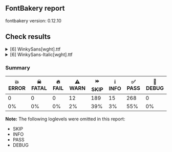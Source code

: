 ## FontBakery report

fontbakery version: 0.12.10





## Check results



<details><summary>[6] WinkySans[wght].ttf</summary>
<div>
<details>
    <summary>⚠️ <b>WARN</b> Detect any interpolation issues in the font. <a href="https://fontbakery.readthedocs.io/en/stable/fontbakery/checks/universal.html#"></a></summary>
    <div>







* ⚠️ **WARN** <p>Interpolation issues were found in the font:</p>
<pre><code>- Contour 1 point 19 in glyph 'Hbar' has a kink between location wght=300 and location wght=900

- Contour 0 point 20 in glyph 'a.salt' has a kink between location wght=300 and location wght=900

- Contour 1 point 26 in glyph 'eth' has a kink between location wght=300 and location wght=900

- Contour 0 point 61 in glyph 'g.salt' has a kink between location wght=300 and location wght=900

- Contour 0 point 67 in glyph 'three' has a kink between location wght=300 and location wght=900

- Contour 0 point 19 in glyph 'H' has a kink between location wght=300 and location wght=900

- Contour 1 point 18 in glyph 'ampersand' has a kink between location wght=300 and location wght=900

- Contour 0 point 20 in glyph 'six' has a kink between location wght=300 and location wght=900

- Contour 0 point 71 in glyph 'k' has a kink between location wght=300 and location wght=900

- Contour 0 point 26 in glyph 'numbersign' has a kink between location wght=300 and location wght=900
</code></pre>
 [code: interpolation-issues]



</div>
</details>

<details>
    <summary>⚠️ <b>WARN</b> Validate size, and resolution of article images, and ensure article page has minimum length and includes visual assets. <a href="https://fontbakery.readthedocs.io/en/stable/fontbakery/checks/googlefonts.article.html#"></a></summary>
    <div>







* ⚠️ **WARN** <p>Family metadata at fonts/variable does not have an article.</p>
 [code: lacks-article]



</div>
</details>

<details>
    <summary>⚠️ <b>WARN</b> Check for codepoints not covered by METADATA subsets. <a href="https://fontbakery.readthedocs.io/en/stable/fontbakery/checks/googlefonts.subsets.html#"></a></summary>
    <div>







* ⚠️ **WARN** <p>The following codepoints supported by the font are not covered by
any subsets defined in the font's metadata file, and will never
be served. You can solve this by either manually adding additional
subset declarations to METADATA.pb, or by editing the glyphset
definitions.</p>
<ul>
<li>U+02D8 BREVE: try adding one of: canadian-aboriginal, yi</li>
<li>U+02D9 DOT ABOVE: try adding one of: canadian-aboriginal, yi</li>
<li>U+02DB OGONEK: try adding one of: canadian-aboriginal, yi</li>
<li>U+0302 COMBINING CIRCUMFLEX ACCENT: try adding one of: cherokee, coptic, tifinagh, math</li>
<li>U+0306 COMBINING BREVE: try adding one of: old-permic, tifinagh</li>
<li>U+0307 COMBINING DOT ABOVE: try adding one of: hebrew, duployan, old-permic, syriac, tai-le, malayalam, todhri, canadian-aboriginal, coptic, tifinagh, math</li>
<li>U+030A COMBINING RING ABOVE: try adding one of: syriac, duployan</li>
<li>U+030B COMBINING DOUBLE ACUTE ACCENT: try adding one of: cherokee, osage</li>
<li>U+030C COMBINING CARON: try adding one of: tai-le, cherokee</li>
<li>U+0312 COMBINING TURNED COMMA ABOVE: try adding math</li>
<li>U+0326 COMBINING COMMA BELOW: try adding math</li>
<li>U+0327 COMBINING CEDILLA: try adding math</li>
<li>U+0328 COMBINING OGONEK: not included in any glyphset definition</li>
<li>U+0E3F THAI CURRENCY SYMBOL BAHT: try adding thai</li>
<li>U+1EBC LATIN CAPITAL LETTER E WITH TILDE: try adding vietnamese</li>
<li>U+1EBD LATIN SMALL LETTER E WITH TILDE: try adding vietnamese</li>
<li>U+2000 EN QUAD: try adding symbols2</li>
<li>U+2001 EM QUAD: try adding symbols2</li>
<li>U+2003 EM SPACE: try adding nushu</li>
<li>U+2004 THREE-PER-EM SPACE: try adding symbols2</li>
<li>U+2005 FOUR-PER-EM SPACE: try adding symbols2</li>
<li>U+2006 SIX-PER-EM SPACE: try adding symbols2</li>
<li>U+2007 FIGURE SPACE: try adding symbols2</li>
<li>U+2008 PUNCTUATION SPACE: try adding symbols2</li>
<li>U+200A HAIR SPACE: try adding symbols2</li>
<li>U+200C ZERO WIDTH NON-JOINER: try adding one of: saurashtra, tagalog, zanabazar-square, mahajani, rejang, hanunoo, bengali, sogdian, khudawadi, kaithi, devanagari, kannada, hanifi-rohingya, siddham, chakma, takri, pahawh-hmong, kharoshthi, hatran, brahmi, tamil, sundanese, tai-viet, duployan, tagbanwa, sharada, lao, gunjala-gondi, avestan, mongolian, telugu, newa, khmer, dogra, meetei-mayek, yi, manichaean, myanmar, gurmukhi, batak, grantha, hebrew, cham, new-tai-lue, arabic, mandaic, thaana, gujarati, syriac, kayah-li, tai-le, tai-tham, lepcha, tifinagh, warang-citi, buhid, psalter-pahlavi, bhaiksuki, khojki, sinhala, limbu, tibetan, buginese, syloti-nagri, tirhuta, oriya, masaram-gondi, malayalam, modi, phags-pa, javanese, thai, balinese, nko</li>
<li>U+200D ZERO WIDTH JOINER: try adding one of: saurashtra, tagalog, zanabazar-square, mahajani, rejang, hanunoo, bengali, sogdian, khudawadi, kaithi, devanagari, kannada, hanifi-rohingya, siddham, chakma, takri, pahawh-hmong, kharoshthi, brahmi, tamil, sundanese, tai-viet, duployan, tagbanwa, sharada, lao, gunjala-gondi, avestan, mongolian, telugu, newa, khmer, dogra, meetei-mayek, yi, manichaean, myanmar, gurmukhi, batak, grantha, hebrew, cham, new-tai-lue, arabic, mandaic, thaana, gujarati, syriac, kayah-li, tai-le, tai-tham, lepcha, tifinagh, warang-citi, buhid, psalter-pahlavi, bhaiksuki, khojki, sinhala, limbu, tibetan, buginese, old-hungarian, syloti-nagri, tirhuta, oriya, masaram-gondi, malayalam, modi, phags-pa, javanese, thai, balinese, nko</li>
<li>U+200E LEFT-TO-RIGHT MARK: try adding one of: hebrew, arabic, syriac, phags-pa, thaana, nko</li>
<li>U+200F RIGHT-TO-LEFT MARK: try adding one of: hebrew, syriac, phags-pa, thaana, nko</li>
<li>U+2021 DOUBLE DAGGER: try adding adlam</li>
<li>U+202F NARROW NO-BREAK SPACE: try adding one of: yi, mongolian, phags-pa</li>
<li>U+2030 PER MILLE SIGN: try adding adlam</li>
<li>U+205F MEDIUM MATHEMATICAL SPACE: try adding math</li>
<li>U+2248 ALMOST EQUAL TO: try adding math</li>
<li>U+2260 NOT EQUAL TO: try adding math</li>
<li>U+2264 LESS-THAN OR EQUAL TO: try adding math</li>
<li>U+2265 GREATER-THAN OR EQUAL TO: try adding math</li>
<li>U+25CC DOTTED CIRCLE: try adding one of: takri, chakma, sundanese, ahom, mongolian, mende-kikakui, telugu, dogra, canadian-aboriginal, grantha, new-tai-lue, mandaic, tai-le, tifinagh, buhid, sinhala, buginese, syloti-nagri, old-permic, tai-viet, balinese, nko, saurashtra, armenian, mahajani, bengali, kaithi, hanifi-rohingya, pahawh-hmong, coptic, brahmi, tamil, wancho, duployan, tagbanwa, lao, gunjala-gondi, meetei-mayek, manichaean, gurmukhi, tai-tham, elbasan, limbu, tibetan, caucasian-albanian, masaram-gondi, javanese, thaana, thai, tagalog, hanunoo, sogdian, siddham, kharoshthi, sharada, marchen, hebrew, gujarati, syriac, kayah-li, lepcha, math, warang-citi, oriya, phags-pa, kannada, psalter-pahlavi, zanabazar-square, osage, rejang, khudawadi, devanagari, symbols, bassa-vah, newa, khmer, yi, myanmar, batak, cham, miao, bhaiksuki, khojki, adlam, tirhuta, malayalam, modi, music, soyombo</li>
<li>U+3000 IDEOGRAPHIC SPACE: try adding one of: chinese-hongkong, chinese-traditional, japanese, nushu, chinese-simplified, phags-pa, yi</li>
</ul>
<p>Or you can add the above codepoints to one of the subsets supported by the font: <code>latin</code>, <code>latin-ext</code></p>
 [code: unreachable-subsetting]



</div>
</details>

<details>
    <summary>⚠️ <b>WARN</b> Ensure soft_dotted characters lose their dot when combined with marks that replace the dot. <a href="https://fontbakery.readthedocs.io/en/stable/fontbakery/checks/shaping.html#"></a></summary>
    <div>







* ⚠️ **WARN** <p>The dot of soft dotted characters used in orthographies <em>must</em> disappear in the following strings: i̊ i̋ į̀ į́ į̂ į̃ į̄ į̌</p>
<p>The dot of soft dotted characters <em>should</em> disappear in other cases, for example: ĭ i̇ ǐ i̒ ĭ̦ i̦̇ i̦̊ i̦̋ ǐ̦ i̦̒ ĭ̧ i̧̇ i̧̊ i̧̋ ǐ̧ i̧̒ į̆ į̇ į̈ į̊</p>
<p>Your font fully covers the following languages that require the soft-dotted feature: Lithuanian (Latn, 2,357,094 speakers), Dutch (Latn, 31,709,104 speakers).</p>
<p>Your font does <em>not</em> cover the following languages that require the soft-dotted feature: Lugbara (Latn, 2,200,000 speakers), Mango (Latn, 77,000 speakers), Fur (Latn, 1,230,163 speakers), Bafut (Latn, 158,146 speakers), Aghem (Latn, 38,843 speakers), Zapotec (Latn, 490,000 speakers), Bete-Bendi (Latn, 100,000 speakers), Ebira (Latn, 2,200,000 speakers), Dii (Latn, 71,000 speakers), Dan (Latn, 1,099,244 speakers), Ejagham (Latn, 120,000 speakers), Makaa (Latn, 221,000 speakers), Navajo (Latn, 166,319 speakers), Kpelle, Guinea (Latn, 622,000 speakers), Koonzime (Latn, 40,000 speakers), Yala (Latn, 200,000 speakers), Igbo (Latn, 27,823,640 speakers), Basaa (Latn, 332,940 speakers), Nzakara (Latn, 50,000 speakers), Kom (Latn, 360,685 speakers), Ijo, Southeast (Latn, 2,471,000 speakers), Belarusian (Cyrl, 10,064,517 speakers), Ukrainian (Cyrl, 29,273,587 speakers), Ekpeye (Latn, 226,000 speakers), Kaska (Latn, 125 speakers), Mundani (Latn, 34,000 speakers), Teke-Ebo (Latn, 260,000 speakers), Avokaya (Latn, 100,000 speakers), Gulay (Latn, 250,478 speakers), Southern Kisi (Latn, 360,000 speakers), South Central Banda (Latn, 244,000 speakers), Cicipu (Latn, 44,000 speakers), Ngbaka (Latn, 1,020,000 speakers), Ma’di (Latn, 584,000 speakers), Han (Latn, 6 speakers), Vute (Latn, 21,000 speakers), Heiltsuk (Latn, 300 speakers), Mfumte (Latn, 79,000 speakers), Sar (Latn, 500,000 speakers), Nateni (Latn, 100,000 speakers).</p>
 [code: soft-dotted]



</div>
</details>

<details>
    <summary>⚠️ <b>WARN</b> Ensure variable fonts include an avar table. <a href="https://fontbakery.readthedocs.io/en/stable/fontbakery/checks/googlefonts.varfont.html#"></a></summary>
    <div>







* ⚠️ **WARN** <p>This variable font does not have an avar table.</p>
 [code: missing-avar]



</div>
</details>

<details>
    <summary>⚠️ <b>WARN</b> Ensure fonts have ScriptLangTags declared on the 'meta' table. <a href="https://fontbakery.readthedocs.io/en/stable/fontbakery/checks/googlefonts.meta.html#"></a></summary>
    <div>







* ⚠️ **WARN** <p>This font file does not have a 'meta' table.</p>
 [code: lacks-meta-table]



</div>
</details>
</div>
</details>

<details><summary>[6] WinkySans-Italic[wght].ttf</summary>
<div>
<details>
    <summary>⚠️ <b>WARN</b> Detect any interpolation issues in the font. <a href="https://fontbakery.readthedocs.io/en/stable/fontbakery/checks/universal.html#"></a></summary>
    <div>







* ⚠️ **WARN** <p>Interpolation issues were found in the font:</p>
<pre><code>- Contour 1 point 26 in glyph 'eth' has a kink between location wght=300 and location wght=900

- Contour 0 point 63 in glyph 'g.salt' has a kink between location wght=300 and location wght=900

- Contour 0 point 84 in glyph 'g.salt' has a kink between location wght=300 and location wght=900

- Contour 0 point 67 in glyph 'three' has a kink between location wght=300 and location wght=900

- Contour 0 point 12 in glyph 'H' has a kink between location wght=300 and location wght=900

- Contour 0 point 21 in glyph 'H' has a kink between location wght=300 and location wght=900

- Contour 0 point 44 in glyph 'eight' has a kink between location wght=300 and location wght=900

- Contour 0 point 20 in glyph 'six' has a kink between location wght=300 and location wght=900

- Contour 0 point 29 in glyph 'B.salt' has a kink between location wght=300 and location wght=900

- Contour 0 point 26 in glyph 'numbersign' has a kink between location wght=300 and location wght=900
</code></pre>
 [code: interpolation-issues]



</div>
</details>

<details>
    <summary>⚠️ <b>WARN</b> Validate size, and resolution of article images, and ensure article page has minimum length and includes visual assets. <a href="https://fontbakery.readthedocs.io/en/stable/fontbakery/checks/googlefonts.article.html#"></a></summary>
    <div>







* ⚠️ **WARN** <p>Family metadata at fonts/variable does not have an article.</p>
 [code: lacks-article]



</div>
</details>

<details>
    <summary>⚠️ <b>WARN</b> Check for codepoints not covered by METADATA subsets. <a href="https://fontbakery.readthedocs.io/en/stable/fontbakery/checks/googlefonts.subsets.html#"></a></summary>
    <div>







* ⚠️ **WARN** <p>The following codepoints supported by the font are not covered by
any subsets defined in the font's metadata file, and will never
be served. You can solve this by either manually adding additional
subset declarations to METADATA.pb, or by editing the glyphset
definitions.</p>
<ul>
<li>U+02D8 BREVE: try adding one of: canadian-aboriginal, yi</li>
<li>U+02D9 DOT ABOVE: try adding one of: canadian-aboriginal, yi</li>
<li>U+02DB OGONEK: try adding one of: canadian-aboriginal, yi</li>
<li>U+0302 COMBINING CIRCUMFLEX ACCENT: try adding one of: cherokee, coptic, tifinagh, math</li>
<li>U+0306 COMBINING BREVE: try adding one of: old-permic, tifinagh</li>
<li>U+0307 COMBINING DOT ABOVE: try adding one of: hebrew, duployan, old-permic, syriac, tai-le, malayalam, todhri, canadian-aboriginal, coptic, tifinagh, math</li>
<li>U+030A COMBINING RING ABOVE: try adding one of: syriac, duployan</li>
<li>U+030B COMBINING DOUBLE ACUTE ACCENT: try adding one of: cherokee, osage</li>
<li>U+030C COMBINING CARON: try adding one of: tai-le, cherokee</li>
<li>U+0312 COMBINING TURNED COMMA ABOVE: try adding math</li>
<li>U+0326 COMBINING COMMA BELOW: try adding math</li>
<li>U+0327 COMBINING CEDILLA: try adding math</li>
<li>U+0328 COMBINING OGONEK: not included in any glyphset definition</li>
<li>U+0E3F THAI CURRENCY SYMBOL BAHT: try adding thai</li>
<li>U+1EBC LATIN CAPITAL LETTER E WITH TILDE: try adding vietnamese</li>
<li>U+1EBD LATIN SMALL LETTER E WITH TILDE: try adding vietnamese</li>
<li>U+2000 EN QUAD: try adding symbols2</li>
<li>U+2001 EM QUAD: try adding symbols2</li>
<li>U+2003 EM SPACE: try adding nushu</li>
<li>U+2004 THREE-PER-EM SPACE: try adding symbols2</li>
<li>U+2005 FOUR-PER-EM SPACE: try adding symbols2</li>
<li>U+2006 SIX-PER-EM SPACE: try adding symbols2</li>
<li>U+2007 FIGURE SPACE: try adding symbols2</li>
<li>U+2008 PUNCTUATION SPACE: try adding symbols2</li>
<li>U+200A HAIR SPACE: try adding symbols2</li>
<li>U+200C ZERO WIDTH NON-JOINER: try adding one of: saurashtra, tagalog, zanabazar-square, mahajani, rejang, hanunoo, bengali, sogdian, khudawadi, kaithi, devanagari, kannada, hanifi-rohingya, siddham, chakma, takri, pahawh-hmong, kharoshthi, hatran, brahmi, tamil, sundanese, tai-viet, duployan, tagbanwa, sharada, lao, gunjala-gondi, avestan, mongolian, telugu, newa, khmer, dogra, meetei-mayek, yi, manichaean, myanmar, gurmukhi, batak, grantha, hebrew, cham, new-tai-lue, arabic, mandaic, thaana, gujarati, syriac, kayah-li, tai-le, tai-tham, lepcha, tifinagh, warang-citi, buhid, psalter-pahlavi, bhaiksuki, khojki, sinhala, limbu, tibetan, buginese, syloti-nagri, tirhuta, oriya, masaram-gondi, malayalam, modi, phags-pa, javanese, thai, balinese, nko</li>
<li>U+200D ZERO WIDTH JOINER: try adding one of: saurashtra, tagalog, zanabazar-square, mahajani, rejang, hanunoo, bengali, sogdian, khudawadi, kaithi, devanagari, kannada, hanifi-rohingya, siddham, chakma, takri, pahawh-hmong, kharoshthi, brahmi, tamil, sundanese, tai-viet, duployan, tagbanwa, sharada, lao, gunjala-gondi, avestan, mongolian, telugu, newa, khmer, dogra, meetei-mayek, yi, manichaean, myanmar, gurmukhi, batak, grantha, hebrew, cham, new-tai-lue, arabic, mandaic, thaana, gujarati, syriac, kayah-li, tai-le, tai-tham, lepcha, tifinagh, warang-citi, buhid, psalter-pahlavi, bhaiksuki, khojki, sinhala, limbu, tibetan, buginese, old-hungarian, syloti-nagri, tirhuta, oriya, masaram-gondi, malayalam, modi, phags-pa, javanese, thai, balinese, nko</li>
<li>U+200E LEFT-TO-RIGHT MARK: try adding one of: hebrew, arabic, syriac, phags-pa, thaana, nko</li>
<li>U+200F RIGHT-TO-LEFT MARK: try adding one of: hebrew, syriac, phags-pa, thaana, nko</li>
<li>U+2021 DOUBLE DAGGER: try adding adlam</li>
<li>U+202F NARROW NO-BREAK SPACE: try adding one of: yi, mongolian, phags-pa</li>
<li>U+2030 PER MILLE SIGN: try adding adlam</li>
<li>U+205F MEDIUM MATHEMATICAL SPACE: try adding math</li>
<li>U+2248 ALMOST EQUAL TO: try adding math</li>
<li>U+2260 NOT EQUAL TO: try adding math</li>
<li>U+2264 LESS-THAN OR EQUAL TO: try adding math</li>
<li>U+2265 GREATER-THAN OR EQUAL TO: try adding math</li>
<li>U+25CC DOTTED CIRCLE: try adding one of: takri, chakma, sundanese, ahom, mongolian, mende-kikakui, telugu, dogra, canadian-aboriginal, grantha, new-tai-lue, mandaic, tai-le, tifinagh, buhid, sinhala, buginese, syloti-nagri, old-permic, tai-viet, balinese, nko, saurashtra, armenian, mahajani, bengali, kaithi, hanifi-rohingya, pahawh-hmong, coptic, brahmi, tamil, wancho, duployan, tagbanwa, lao, gunjala-gondi, meetei-mayek, manichaean, gurmukhi, tai-tham, elbasan, limbu, tibetan, caucasian-albanian, masaram-gondi, javanese, thaana, thai, tagalog, hanunoo, sogdian, siddham, kharoshthi, sharada, marchen, hebrew, gujarati, syriac, kayah-li, lepcha, math, warang-citi, oriya, phags-pa, kannada, psalter-pahlavi, zanabazar-square, osage, rejang, khudawadi, devanagari, symbols, bassa-vah, newa, khmer, yi, myanmar, batak, cham, miao, bhaiksuki, khojki, adlam, tirhuta, malayalam, modi, music, soyombo</li>
<li>U+3000 IDEOGRAPHIC SPACE: try adding one of: chinese-hongkong, chinese-traditional, japanese, nushu, chinese-simplified, phags-pa, yi</li>
</ul>
<p>Or you can add the above codepoints to one of the subsets supported by the font: <code>latin</code>, <code>latin-ext</code></p>
 [code: unreachable-subsetting]



</div>
</details>

<details>
    <summary>⚠️ <b>WARN</b> Ensure soft_dotted characters lose their dot when combined with marks that replace the dot. <a href="https://fontbakery.readthedocs.io/en/stable/fontbakery/checks/shaping.html#"></a></summary>
    <div>







* ⚠️ **WARN** <p>The dot of soft dotted characters used in orthographies <em>must</em> disappear in the following strings: i̊ i̋ į̀ į́ į̂ į̃ į̄ į̌</p>
<p>The dot of soft dotted characters <em>should</em> disappear in other cases, for example: ĭ i̇ ǐ i̒ ĭ̦ i̦̇ i̦̊ i̦̋ ǐ̦ i̦̒ ĭ̧ i̧̇ i̧̊ i̧̋ ǐ̧ i̧̒ į̆ į̇ į̈ į̊</p>
<p>Your font fully covers the following languages that require the soft-dotted feature: Lithuanian (Latn, 2,357,094 speakers), Dutch (Latn, 31,709,104 speakers).</p>
<p>Your font does <em>not</em> cover the following languages that require the soft-dotted feature: Lugbara (Latn, 2,200,000 speakers), Mango (Latn, 77,000 speakers), Fur (Latn, 1,230,163 speakers), Bafut (Latn, 158,146 speakers), Aghem (Latn, 38,843 speakers), Zapotec (Latn, 490,000 speakers), Bete-Bendi (Latn, 100,000 speakers), Ebira (Latn, 2,200,000 speakers), Dii (Latn, 71,000 speakers), Dan (Latn, 1,099,244 speakers), Ejagham (Latn, 120,000 speakers), Makaa (Latn, 221,000 speakers), Navajo (Latn, 166,319 speakers), Kpelle, Guinea (Latn, 622,000 speakers), Koonzime (Latn, 40,000 speakers), Yala (Latn, 200,000 speakers), Igbo (Latn, 27,823,640 speakers), Basaa (Latn, 332,940 speakers), Nzakara (Latn, 50,000 speakers), Kom (Latn, 360,685 speakers), Ijo, Southeast (Latn, 2,471,000 speakers), Belarusian (Cyrl, 10,064,517 speakers), Ukrainian (Cyrl, 29,273,587 speakers), Ekpeye (Latn, 226,000 speakers), Kaska (Latn, 125 speakers), Mundani (Latn, 34,000 speakers), Teke-Ebo (Latn, 260,000 speakers), Avokaya (Latn, 100,000 speakers), Gulay (Latn, 250,478 speakers), Southern Kisi (Latn, 360,000 speakers), South Central Banda (Latn, 244,000 speakers), Cicipu (Latn, 44,000 speakers), Ngbaka (Latn, 1,020,000 speakers), Ma’di (Latn, 584,000 speakers), Han (Latn, 6 speakers), Vute (Latn, 21,000 speakers), Heiltsuk (Latn, 300 speakers), Mfumte (Latn, 79,000 speakers), Sar (Latn, 500,000 speakers), Nateni (Latn, 100,000 speakers).</p>
 [code: soft-dotted]



</div>
</details>

<details>
    <summary>⚠️ <b>WARN</b> Ensure variable fonts include an avar table. <a href="https://fontbakery.readthedocs.io/en/stable/fontbakery/checks/googlefonts.varfont.html#"></a></summary>
    <div>







* ⚠️ **WARN** <p>This variable font does not have an avar table.</p>
 [code: missing-avar]



</div>
</details>

<details>
    <summary>⚠️ <b>WARN</b> Ensure fonts have ScriptLangTags declared on the 'meta' table. <a href="https://fontbakery.readthedocs.io/en/stable/fontbakery/checks/googlefonts.meta.html#"></a></summary>
    <div>







* ⚠️ **WARN** <p>This font file does not have a 'meta' table.</p>
 [code: lacks-meta-table]



</div>
</details>
</div>
</details>




### Summary

| 💥 ERROR | ☠ FATAL | 🔥 FAIL | ⚠️ WARN | ⏩ SKIP | ℹ️ INFO | ✅ PASS | 🔎 DEBUG | 
| ---|---|---|---|---|---|---|---|
| 0 | 0 | 0 | 12 | 189 | 15 | 268 | 0 | 
| 0% | 0% | 0% | 2% | 39% | 3% | 55% | 0% | 



**Note:** The following loglevels were omitted in this report:


* SKIP
* INFO
* PASS
* DEBUG
